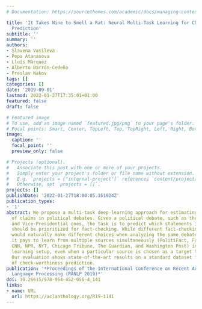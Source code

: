 ```yaml
---
# Documentation: https://sourcethemes.com/academic/docs/managing-content/

title: 'It Takes Nine to Smell a Rat: Neural Multi-Task Learning for Check-Worthiness
  Prediction'
subtitle: ''
summary: ''
authors:
- Slavena Vasileva
- Pepa Atanasova
- Lluís Màrquez
- Alberto Barrón-Cedeño
- Preslav Nakov
tags: []
categories: []
date: '2019-09-01'
lastmod: 2022-01-27T17:35:01+01:00
featured: false
draft: false

# Featured image
# To use, add an image named `featured.jpg/png` to your page's folder.
# Focal points: Smart, Center, TopLeft, Top, TopRight, Left, Right, BottomLeft, Bottom, BottomRight.
image:
  caption: ''
  focal_point: ''
  preview_only: false

# Projects (optional).
#   Associate this post with one or more of your projects.
#   Simply enter your project's folder or file name without extension.
#   E.g. `projects = ["internal-project"]` references `content/project/deep-learning/index.md`.
#   Otherwise, set `projects = []`.
projects: []
publishDate: '2022-01-27T18:00:05.151924Z'
publication_types:
- '1'
abstract: We propose a multi-task deep-learning approach for estimating the check-worthiness
  of claims in political debates. Given a political debate, such as the 2016 US Presidential
  and Vice-Presidential ones, the task is to predict which statements in the debate
  should be prioritized for fact-checking. While different fact-checking organizations
  would naturally make different choices when analyzing the same debate, we show that
  it pays to learn from multiple sources simultaneously (PolitiFact, FactCheck, ABC,
  CNN, NPR, NYT, Chicago Tribune, The Guardian, and Washington Post) in a multi-task
  learning setup, even when a particular source is chosen as a target to imitate.
  Our evaluation shows state-of-the-art results on a standard dataset for the task
  of check-worthiness prediction.
publication: '*Proceedings of the International Conference on Recent Advances in Natural
  Language Processing (RANLP 2019)*'
doi: 10.26615/978-954-452-056-4_141
links:
- name: URL
  url: https://aclanthology.org/R19-1141
---
```

